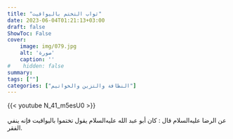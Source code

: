 ```yaml
---
title: "ثواب التختم باليواقيت"
date: 2023-06-04T01:21:13+03:00
draft: false
ShowToc: False
cover:
    image: img/079.jpg
    alt: 'صورة'
    caption: ''
#    hidden: false
summary: 
tags: [""]
categories: ["النظافة والتزين والخواتيم"]
---
```

{{< youtube N_41_m5esU0 >}}  
 <br>
عن الرضا عليه‌السلام قال :
كان أبو عبد الله عليه‌السلام يقول تختموا باليواقيت فإنه ينفي الفقر.


